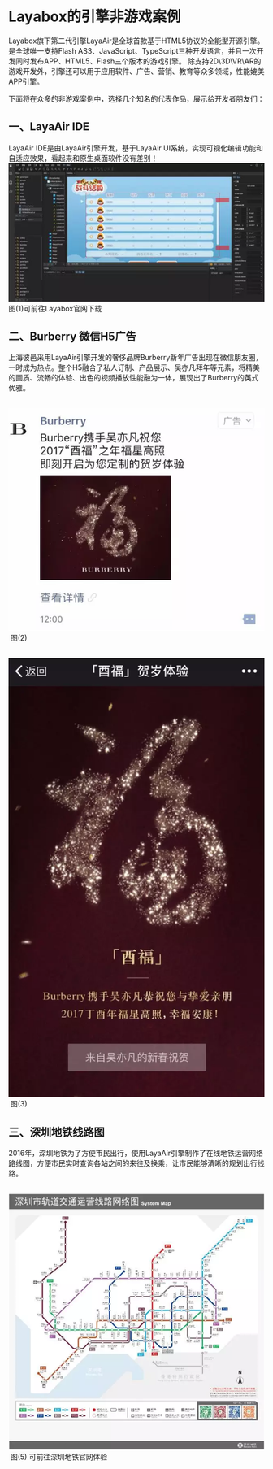 # Layabox的引擎非游戏案例

 

Layabox旗下第二代引擎LayaAir是全球首款基于HTML5协议的全能型开源引擎。是全球唯一支持Flash AS3、JavaScript、TypeScript三种开发语言，并且一次开发同时发布APP、HTML5、Flash三个版本的游戏引擎。 除支持2D\3D\VR\AR的游戏开发外，引擎还可以用于应用软件、广告、营销、教育等众多领域，性能媲美APP引擎。

下面将在众多的非游戏案例中，选择几个知名的代表作品，展示给开发者朋友们：



## **一、LayaAir IDE**

LayaAir IDE是由LayaAir引擎开发，基于LayaAir UI系统，实现可视化编辑功能和自适应效果，看起来和原生桌面软件没有差别！
​	![blob.png](img/1.png)<br/>
​	图(1)可前往Layabox官网下载



## **二、Burberry 微信H5广告**

上海彼邑采用LayaAir引擎开发的奢侈品牌Burberry新年广告出现在微信朋友圈，一时成为热点。整个H5融合了私人订制、产品展示、吴亦凡拜年等元素，将精美的画质、流畅的体验、出色的视频播放性能融为一体，展现出了Burberry的英式优雅。

​	![blob.png](img/2.png)<br/>
​	图(2)

​	![blob.png](img/3.png)<br/>
​	图(3)





## **三、深圳地铁线路图**

2016年，深圳地铁为了方便市民出行，使用LayaAir引擎制作了在线地铁运营网络路线图，方便市民实时查询各站之间的来往及换乘，让市民能够清晰的规划出行线路。

​	![blob.png](img/5.png)<br/>
​	图(5) 可前往深圳地铁官网体验
